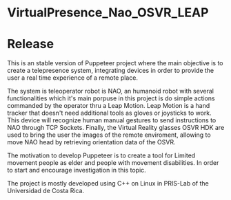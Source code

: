 # VirtualPresence_Nao_OSVR_LEAP
# Release

This is an stable version of Puppeteer project where the main objective is to create a telepresence system, integrating devices in order to provide the user a real time experience of a remote place.

The system is teleoperator robot is NAO, an humanoid robot with several functionalities which it's main porpuse in this project is do simple actions commanded by the operator thru a Leap Motion. 
Leap Motion is a hand tracker that doesn't need additional tools as gloves or joysticks to work. This device will recognize human manual gestures to send instructions to NAO through TCP Sockets.
Finally, the Virtual Reality glasses OSVR HDK are used to bring the user the images of the remote enviroment, allowing to move NAO head by retrieving orientation data of the OSVR.

The motivation to develop Puppeteer is to create a tool for Limited movement people as elder and people with movement disabilities. In order to start and encourage investigation in this topic.

The project is mostly developed using C++ on Linux in PRIS-Lab of the Universidad de Costa Rica.  
